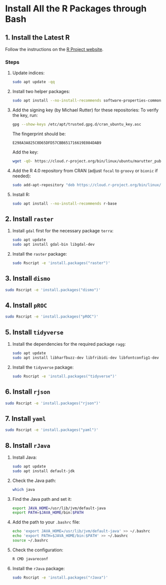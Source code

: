 # Install All the R Packages through Bash

## 1. Install the Latest R
Follow the instructions on the [R Project website](https://cran.csie.ntu.edu.tw/).

### Steps
1. Update indices:
   ```bash
   sudo apt update -qq
   ```

2. Install two helper packages:
   ```bash
   sudo apt install --no-install-recommends software-properties-common dirmngr
   ```

3. Add the signing key (by Michael Rutter) for these repositories:
   To verify the key, run:
   ```bash
   gpg --show-keys /etc/apt/trusted.gpg.d/cran_ubuntu_key.asc
   ```
   The fingerprint should be:
   ```
   E298A3A825C0D65DFD57CBB651716619E084DAB9
   ```
   Add the key:
   ```bash
   wget -qO- https://cloud.r-project.org/bin/linux/ubuntu/marutter_pubkey.asc | sudo tee -a /etc/apt/trusted.gpg.d/cran_ubuntu_key.asc
   ```

4. Add the R 4.0 repository from CRAN (adjust `focal` to `groovy` or `bionic` if needed):
   ```bash
   sudo add-apt-repository "deb https://cloud.r-project.org/bin/linux/ubuntu $(lsb_release -cs)-cran40/"
   ```

5. Install R:
   ```bash
   sudo apt install --no-install-recommends r-base
   ```

## 2. Install `raster`
1. Install `gdal` first for the necessary package `terra`:
   ```bash
   sudo apt update
   sudo apt install gdal-bin libgdal-dev
   ```

2. Install the `raster` package:
   ```bash
   sudo Rscript -e 'install.packages("raster")'
   ```

## 3. Install `dismo`
```bash
sudo Rscript -e 'install.packages("dismo")'
```

## 4. Install `pROC`
```bash
sudo Rscript -e 'install.packages("pROC")'
```

## 5. Install `tidyverse`
1. Install the dependencies for the required package `ragg`:
   ```bash
   sudo apt update
   sudo apt install libharfbuzz-dev libfribidi-dev libfontconfig1-dev
   ```

2. Install the `tidyverse` package:
   ```bash
   sudo Rscript -e 'install.packages("tidyverse")'
   ```

## 6. Install `rjson`
```bash
sudo Rscript -e 'install.packages("rjson")'
```

## 7. Install `yaml`
```bash
sudo Rscript -e 'install.packages("yaml")'
```

## 8. Install `rJava`
1. Install Java:
   ```bash
   sudo apt update
   sudo apt install default-jdk
   ```

2. Check the Java path:
   ```bash
   which java
   ```

3. Find the Java path and set it:
   ```bash
   export JAVA_HOME=/usr/lib/jvm/default-java
   export PATH=$JAVA_HOME/bin:$PATH
   ```

4. Add the path to your `.bashrc` file:
   ```bash
   echo 'export JAVA_HOME=/usr/lib/jvm/default-java' >> ~/.bashrc
   echo 'export PATH=$JAVA_HOME/bin:$PATH' >> ~/.bashrc
   source ~/.bashrc
   ```

5. Check the configuration:
   ```bash
   R CMD javareconf
   ```

6. Install the `rJava` package:
   ```bash
   sudo Rscript -e 'install.packages("rJava")'
   ```
